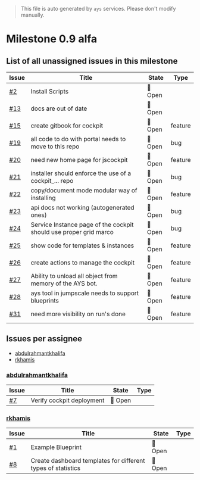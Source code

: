> This file is auto generated by `ays` services. Please don't modify manually.

# Milestone 0.9 alfa

## List of all unassigned issues in this milestone

|Issue|Title|State|Type|
|-----|-----|-----|---|
|[#2](https://github.com/jumpscale/jscockpit/issues/2)|Install Scripts|:red_circle: Open||
|[#13](https://github.com/jumpscale/jscockpit/issues/13)|docs are out of date|:red_circle: Open||
|[#15](https://github.com/jumpscale/jscockpit/issues/15)|create gitbook for cockpit|:red_circle: Open|feature|
|[#19](https://github.com/jumpscale/jscockpit/issues/19)|all code to do with portal needs to move to this repo|:red_circle: Open|bug|
|[#20](https://github.com/jumpscale/jscockpit/issues/20)|need new home page for jscockpit|:red_circle: Open|feature|
|[#21](https://github.com/jumpscale/jscockpit/issues/21)|installer should enforce the use of a cockpit_... repo|:red_circle: Open|bug|
|[#22](https://github.com/jumpscale/jscockpit/issues/22)|copy/document mode modular way of installing|:red_circle: Open|feature|
|[#23](https://github.com/jumpscale/jscockpit/issues/23)|api docs not working (autogenerated ones)|:red_circle: Open|bug|
|[#24](https://github.com/jumpscale/jscockpit/issues/24)|Service Instance page of the cockpit should use proper grid marco|:red_circle: Open|bug|
|[#25](https://github.com/jumpscale/jscockpit/issues/25)|show code for templates & instances|:red_circle: Open|feature|
|[#26](https://github.com/jumpscale/jscockpit/issues/26)|create actions to manage the cockpit|:red_circle: Open|feature|
|[#27](https://github.com/jumpscale/jscockpit/issues/27)|Ability to unload all object from memory of the AYS bot.|:red_circle: Open|feature|
|[#28](https://github.com/jumpscale/jscockpit/issues/28)|ays tool in jumpscale needs to support blueprints|:red_circle: Open|feature|
|[#31](https://github.com/jumpscale/jscockpit/issues/31)|need more visibility on run's done|:red_circle: Open|feature|


## Issues per assignee
- [abdulrahmantkhalifa](#abdulrahmantkhalifa)
- [rkhamis](#rkhamis)



### [abdulrahmantkhalifa](https://github.com/abdulrahmantkhalifa)

|Issue|Title|State|Type|
|-----|-----|-----|----|
|[#7](https://github.com/jumpscale/jscockpit/issues/7)|Verify cockpit deployment|:red_circle: Open||


### [rkhamis](https://github.com/rkhamis)

|Issue|Title|State|Type|
|-----|-----|-----|----|
|[#1](https://github.com/jumpscale/jscockpit/issues/1)|Example Blueprint|:red_circle: Open||
|[#8](https://github.com/jumpscale/jscockpit/issues/8)|Create dashboard templates for different types of statistics|:red_circle: Open||

